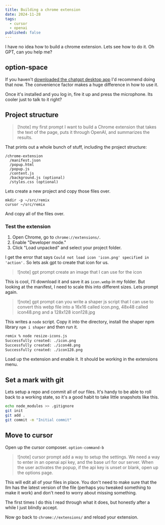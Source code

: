```yaml
---
title: Building a chrome extension
date: 2024-11-28
tags:
  - cursor
  - openai
published: false
---
```

I have no idea how to build a chrome extension.  Lets see how to do it.  Oh GPT, can you help me?

## option-space

If you haven't [downloaded the chatgpt desktop app](https://openai.com/chatgpt/download/) I'd recommend doing that now.  The convenience factor makes a huge difference in how to use it.

Once it's installed and you log in, fire it up and press the microphone.  Its cooler just to talk to it right?

## Project structure

>[!note] my first prompt
> I want to build a Chrome extension that takes the text of the page, puts it through OpenAI, and summarizes the results.

That prints out a whole bunch of stuff, including the project structure:

```
/chrome-extension
  /manifest.json
  /popup.html
  /popup.js
  /content.js
  /background.js (optional)
  /styles.css (optional)
```

Lets create a new project and copy those files over.

```
mkdir -p ~/src/remix
cursor ~/src/remix
```

And copy all of the files over.
### Test the extension

1. Open Chrome, go to `chrome://extensions/`.
2. Enable "Developer mode."
3. Click "Load unpacked" and select your project folder.

I get the error that says `Could not load icon 'icon.png' specified in 'action'.` So lets ask gpt to create that icon for us.

> ![note] gpt prompt
> create an image that I can use for the icon

This is cool, I'll download it and save it as `icon.webp` in my folder.  But looking at the manifest, I need to scale this into different sizes.  Lets prompt again.

> ![note] gpt prompt
> can you write a shaper js script that I can use to convert this webp file into a 16x16 called icon.png, 48x48 called icon48.png and a 128x128 icon128.jpg

This writes a `node` script.  Copy it into the directory, install the shaper npm library `npm i shaper` and then run it.

```bash
remix % node resize-icons.js
Successfully created: ./icon.png
Successfully created: ./icon48.png
Successfully created: ./icon128.png
```
Load up the extension and enable it.  It should be working in the extensions menu.

## Set a mark with git

Lets setup a repo and commit all of our files.  It's handy to be able to roll back to a working state, so it's a good habit to take little snapshots like this.

```bash
echo node_modules >> .gitignore
git init
git add .
git commit -m "Initial commit"
```

## Move to cursor

Open up the cursor composer.  `option-command-b`

>![note] cursor prompt
> add a way to setup the settings.  We need a way to enter in an openai api key, and the base url for our server.  When the user activates the popup, if the api key is unset or blank, open up the options page.

This will edit all of your files in place.  You don't need to make sure that the llm has the latest version of the file (perhaps you tweaked something to make it work) and don't need to worry about missing something.

The first times I do this I read through what it does, but honestly after a while I just blindly accept.

Now go back to `chrome://extensions/` and reload your extension.  